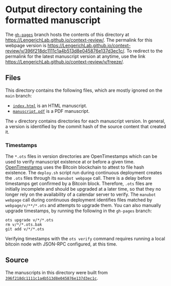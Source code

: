 # Output directory containing the formatted manuscript

The [`gh-pages`](https://github.com/LengerichLab/context-review/tree/gh-pages) branch hosts the contents of this directory at <https://LengerichLab.github.io/context-review/>.
The permalink for this webpage version is <https://LengerichLab.github.io/context-review/v/396f218dc1111c1a4b513d8e045876e137d3ec1c/>.
To redirect to the permalink for the latest manuscript version at anytime, use the link <https://LengerichLab.github.io/context-review/v/freeze/>.

## Files

This directory contains the following files, which are mostly ignored on the `main` branch:

+ [`index.html`](index.html) is an HTML manuscript.
+ [`manuscript.pdf`](manuscript.pdf) is a PDF manuscript.

The `v` directory contains directories for each manuscript version.
In general, a version is identified by the commit hash of the source content that created it.

### Timestamps

The `*.ots` files in version directories are OpenTimestamps which can be used to verify manuscript existence at or before a given time.
[OpenTimestamps](https://opentimestamps.org/) uses the Bitcoin blockchain to attest to file hash existence.
The `deploy.sh` script run during continuous deployment creates the `.ots` files through its `manubot webpage` call.
There is a delay before timestamps get confirmed by a Bitcoin block.
Therefore, `.ots` files are initially incomplete and should be upgraded at a later time, so that they no longer rely on the availability of a calendar server to verify.
The `manubot webpage` call during continuous deployment identifies files matched by `webpage/v/**/*.ots` and attempts to upgrade them.
You can also manually upgrade timestamps, by running the following in the `gh-pages` branch:

```shell
ots upgrade v/*/*.ots
rm v/*/*.ots.bak
git add v/*/*.ots
```

Verifying timestamps with the `ots verify` command requires running a local bitcoin node with JSON-RPC configured, at this time.

## Source

The manuscripts in this directory were built from
[`396f218dc1111c1a4b513d8e045876e137d3ec1c`](https://github.com/LengerichLab/context-review/commit/396f218dc1111c1a4b513d8e045876e137d3ec1c).
